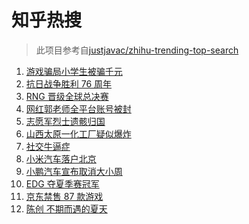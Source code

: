 # 知乎热搜

> 此项目参考自[justjavac/zhihu-trending-top-search](https://github.com/justjavac/zhihu-trending-top-search/blob/main/utils.ts)

<!-- BEGIN -->
  <!-- 最后更新时间:Fri Sep 03 2021 15:11:12 GMT+0000 (Coordinated Universal Time) -->
  1. [游戏骗局小学生被骗千元](https://www.zhihu.com/search?q=游戏骗局)
1. [抗日战争胜利 76 周年](https://www.zhihu.com/search?q=抗日战争胜利)
1. [RNG 晋级全球总决赛](https://www.zhihu.com/search?q=RNG)
1. [网红郭老师全平台账号被封](https://www.zhihu.com/search?q=郭老师)
1. [志愿军烈士遗骸归国](https://www.zhihu.com/search?q=志愿军)
1. [山西太原一化工厂疑似爆炸](https://www.zhihu.com/search?q=太原化工厂)
1. [社交牛逼症](https://www.zhihu.com/search?q=社交牛逼症)
1. [小米汽车落户北京](https://www.zhihu.com/search?q=小米汽车总部)
1. [小鹏汽车宣布取消大小周](https://www.zhihu.com/search?q=小鹏汽车)
1. [EDG 夺夏季赛冠军](https://www.zhihu.com/search?q=EDG)
1. [京东禁售 87 款游戏](https://www.zhihu.com/search?q=禁售游戏)
1. [陈创 不期而遇的夏天](https://www.zhihu.com/search?q=不期而遇的夏天)
  <!-- END -->